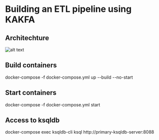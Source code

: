 
# Building an ETL pipeline using KAKFA

## Architechture

![alt text]([https://github.com/[username]/[reponame]/blob/[branch]/image.jpg?raw=true](https://github.com/JATTYz/ETL-Pipeline-with-Kafka/blob/main/ETL_Architechture.png))

## Build containers 
docker-compose -f docker-compose.yml up --build --no-start

## Start containers
docker-compose -f docker-compose.yml start

## Access to ksqldb
docker-compose exec ksqldb-cli  ksql http://primary-ksqldb-server:8088
